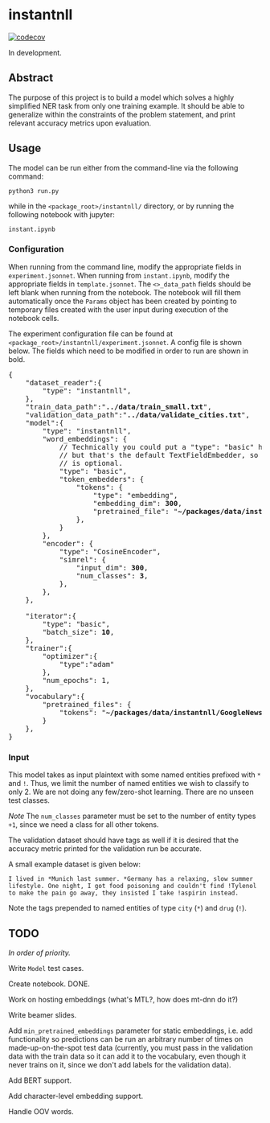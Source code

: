 # instantnll

[![codecov](https://codecov.io/gh/brendanxwhitaker/instantnll/branch/dev/graph/badge.svg)](https://codecov.io/gh/brendanxwhitaker/instantnll)

In development. 

## Abstract

The purpose of this project is to build a model which solves a highly simplified NER task from only one training example. It should be able to generalize within the constraints of the problem statement, and print relevant accuracy metrics upon evaluation. 

## Usage

The model can be run either from the command-line via the following command:

```
python3 run.py
```

while in the `<package_root>/instantnll/` directory, or by running the following notebook with jupyter:

```
instant.ipynb
```

### Configuration

When running from the command line, modify the appropriate fields in `experiment.jsonnet`. When running from `instant.ipynb`, modify the appropriate fields in `template.jsonnet`. The `<>_data_path` fields should be left blank when running from the notebook. The notebook will fill them automatically once the `Params` object has been created by pointing to temporary files created with the user input during execution of the notebook cells. 

The experiment configuration file can be found at `<package_root>/instantnll/experiment.jsonnet`. A config file is shown below. The fields which need to be modified in order to run are shown in bold.  

<pre>
{
    "dataset_reader":{
        "type": "instantnll",
    },
    "train_data_path":"<b>../data/train_small.txt</b>",
    "validation_data_path":"<b>../data/validate_cities.txt</b>",
    "model":{
        "type": "instantnll",
        "word_embeddings": {
            // Technically you could put a "type": "basic" here,
            // but that's the default TextFieldEmbedder, so doing so
            // is optional.
            "type": "basic",
            "token_embedders": {
                "tokens": {
                    "type": "embedding",
                    "embedding_dim": <b>300</b>,
                    "pretrained_file": "<b>~/packages/data/instantnll/GoogleNews-vectors-negative300_SUBSET.txt</b>",
                },
            }
        },
        "encoder": {
            "type": "CosineEncoder",
            "simrel": {
                "input_dim": <b>300</b>,
                "num_classes": <b>3</b>,
            },
        },
    },

    "iterator":{
        "type": "basic",
        "batch_size": <b>10</b>,
    },
    "trainer":{
        "optimizer":{
            "type":"adam"
        },
        "num_epochs": 1,
    },
    "vocabulary":{
        "pretrained_files": {
            "tokens": "<b>~/packages/data/instantnll/GoogleNews-vectors-negative300_SUBSET.txt</b>",
        }
    },
}
</pre>

### Input

This model takes as input plaintext with some named entities prefixed with `*` and `!`. Thus, we limit the number of named entities we wish to classify to only 2. We are not doing any few/zero-shot learning. There are no unseen test classes. 

*Note* The `num_classes` parameter must be set to the number of entity types `+1`, since we need a class for all other tokens.

The validation dataset should have tags as well if it is desired that the accuracy metric printed for the validation run be accurate. 

A small example dataset is given below:

```
I lived in *Munich last summer. *Germany has a relaxing, slow summer lifestyle. One night, I got food poisoning and couldn't find !Tylenol to make the pain go away, they insisted I take !aspirin instead.
``` 
Note the tags prepended to named entities of type `city` (`*`) and `drug` (`!`). 

## TODO

*In order of priority.*

Write `Model` test cases. 

Create notebook. DONE.  

Work on hosting embeddings (what's MTL?, how does mt-dnn do it?)

Write beamer slides. 

Add `min_pretrained_embeddings` parameter for static embeddings, i.e. add functionality so predictions can be run an arbitrary number of times on made-up-on-the-spot test data (currently, you must pass in the validation data with the train data so it can add it to the vocabulary, even though it never trains on it, since we don't add labels for the validation data). 

Add BERT support. 

Add character-level embedding support. 

Handle OOV words. 

